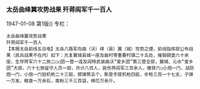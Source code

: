 ### 太岳曲绛翼攻势战果  歼蒋阎军千一百人

1947-01-08
第1版()
专栏：

    太岳曲绛翼攻势战果
    歼蒋阎军千一百人
    【本报太岳前线五日电】太岳八路军向曲（沃）绛（县）翼（城）攻势之捷，前线指挥部公布战果（民兵战果不在内）如下：光复翼城县城一座及曲村等重要村镇二十五处，摧毁碉堡六十余座，生俘蒋军六十二旅二○○团一营一连及阎特武装曲沃“爱乡团”第三营全部，翼城、沁水“爱乡团”大部，六十七旅留守人员一部，共计八百人，毙伤蒋阎军三百余人，缴获六○小炮一门，战防炮一门，小炮一门轻机枪二十三挺，掷弹筒五个，斯登手提机枪四挺，步枪三百一十七支，子弹一万发，粮食一万余石，面粉三千三百袋，棉花万余斤。
